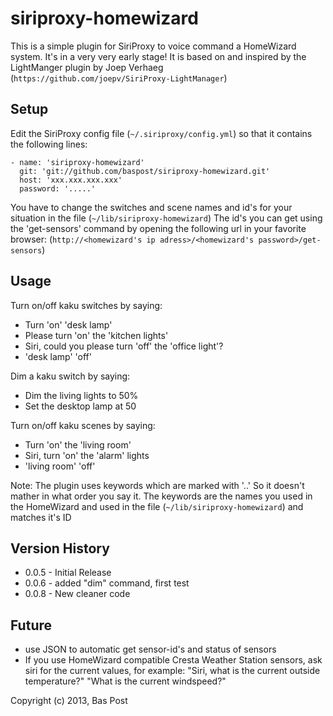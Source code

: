 siriproxy-homewizard
====================

This is a simple plugin for SiriProxy to voice command a HomeWizard system.
It's in a very very early stage!
It is based on and inspired by the LightManger plugin by Joep Verhaeg
(`https://github.com/joepv/SiriProxy-LightManager`)


Setup
-----

Edit the SiriProxy config file (`~/.siriproxy/config.yml`) so that it contains the following lines:

	- name: 'siriproxy-homewizard'
	  git: 'git://github.com/baspost/siriproxy-homewizard.git'
	  host: 'xxx.xxx.xxx.xxx'
	  password: '.....'

You have to change the switches and scene names and id's for your situation in the file (`~/lib/siriproxy-homewizard`)
The id's you can get using the 'get-sensors' command by opening the following url in your favorite browser:
(`http://<homewizard's ip adress>/<homewizard's password>/get-sensors`)


Usage
-----
Turn on/off kaku switches by saying:
* Turn 'on' 'desk lamp'
* Please turn 'on' the 'kitchen lights'
* Siri, could you please turn 'off' the 'office light'?
* 'desk lamp' 'off'

Dim a kaku switch by saying:
* Dim the living lights to 50%
* Set the desktop lamp at 50

Turn on/off kaku scenes by saying:
* Turn 'on' the 'living room'
* Siri, turn 'on' the 'alarm' lights
* 'living room' 'off'

Note:
The plugin uses keywords which are marked with '..' So it doesn't mather in what order you say it.
The keywords are the names you used in the HomeWizard and used in the file (`~/lib/siriproxy-homewizard`)
and matches it's ID


Version History
---------------
* 0.0.5 - Initial Release
* 0.0.6 - added "dim" command, first test
* 0.0.8 - New cleaner code


Future
------
* use JSON to automatic get sensor-id's and status of sensors
* If you use HomeWizard compatible Cresta Weather Station sensors, ask siri for the current values,
  for example:
  "Siri, what is the current outside temperature?"
  "What is the current windspeed?"

Copyright (c) 2013, Bas Post
